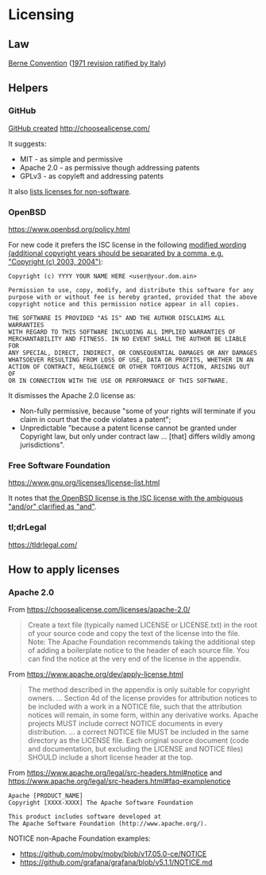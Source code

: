 # Licensing

## Law

[Berne Convention](https://en.wikipedia.org/wiki/Berne_Convention) ([1971 revision ratified by Italy](http://www.normattiva.it/uri-res/N2Ls?urn:nir:stato:legge:1978-06-20;399!vig=))

## Helpers

### GitHub

[GitHub created](https://help.github.com/articles/licensing-a-repository/) http://choosealicense.com/

It suggests:
* MIT - as simple and permissive
* Apache 2.0 - as permissive though addressing patents
* GPLv3 - as copyleft and addressing patents

It also [lists licenses for non-software](https://choosealicense.com/non-software/).

### OpenBSD

https://www.openbsd.org/policy.html

For new code it prefers the ISC license in the following [modified wording (additional copyright years should be separated by a comma, e.g. "Copyright (c) 2003, 2004")](https://cvsweb.openbsd.org/cgi-bin/cvsweb/src/share/misc/license.template?rev=OPENBSD_6_3):

```
Copyright (c) YYYY YOUR NAME HERE <user@your.dom.ain>

Permission to use, copy, modify, and distribute this software for any
purpose with or without fee is hereby granted, provided that the above
copyright notice and this permission notice appear in all copies.

THE SOFTWARE IS PROVIDED "AS IS" AND THE AUTHOR DISCLAIMS ALL WARRANTIES
WITH REGARD TO THIS SOFTWARE INCLUDING ALL IMPLIED WARRANTIES OF
MERCHANTABILITY AND FITNESS. IN NO EVENT SHALL THE AUTHOR BE LIABLE FOR
ANY SPECIAL, DIRECT, INDIRECT, OR CONSEQUENTIAL DAMAGES OR ANY DAMAGES
WHATSOEVER RESULTING FROM LOSS OF USE, DATA OR PROFITS, WHETHER IN AN
ACTION OF CONTRACT, NEGLIGENCE OR OTHER TORTIOUS ACTION, ARISING OUT OF
OR IN CONNECTION WITH THE USE OR PERFORMANCE OF THIS SOFTWARE.
```

It dismisses the Apache 2.0 license as:
* Non-fully permissive, because "some of your rights will terminate if you claim in court that the code violates a patent";
* Unpredictable "because a patent license cannot be granted under Copyright law, but only under contract law ... [that] differs wildly among jurisdictions".

### Free Software Foundation

https://www.gnu.org/licenses/license-list.html

It notes that [the OpenBSD license is the ISC license with the ambiguous "and/or" clarified as "and"](https://www.gnu.org/licenses/license-list.html#ISC).

### tl;drLegal

https://tldrlegal.com/

## How to apply licenses

### Apache 2.0

From https://choosealicense.com/licenses/apache-2.0/

> Create a text file (typically named LICENSE or LICENSE.txt) in the root of your source code and copy the text of the license into the file.
> Note: The Apache Foundation recommends taking the additional step of adding a boilerplate notice to the header of each source file. You can find the notice at the very end of the license in the appendix.

From https://www.apache.org/dev/apply-license.html

> The method described in the appendix is only suitable for copyright owners. ...
> Section 4d of the license provides for attribution notices to be included with a work in a NOTICE file, such that the attribution notices will remain, in some form, within any derivative works. Apache projects MUST include correct NOTICE documents in every distribution.
> ... a correct NOTICE file MUST be included in the same directory as the LICENSE file.
> Each original source document (code and documentation, but excluding the LICENSE and NOTICE files) SHOULD include a short license header at the top.

From https://www.apache.org/legal/src-headers.html#notice and https://www.apache.org/legal/src-headers.html#faq-examplenotice

```
Apache [PRODUCT_NAME]
Copyright [XXXX-XXXX] The Apache Software Foundation

This product includes software developed at
The Apache Software Foundation (http://www.apache.org/).
```

NOTICE non-Apache Foundation examples:
* https://github.com/moby/moby/blob/v17.05.0-ce/NOTICE
* https://github.com/grafana/grafana/blob/v5.1.1/NOTICE.md

